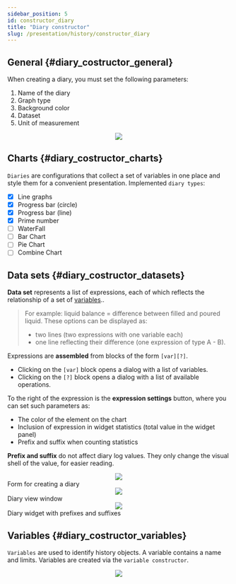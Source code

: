 ```yaml
---
sidebar_position: 5
id: constructor_diary
title: "Diary constructor"
slug: /presentation/history/constructor_diary
---
```


## General {#diary_costructor_general}

When creating a diary, you must set the following parameters:

1. Name of the diary
2. Graph type
3. Background color
4. Dataset
5. Unit of measurement

<div align="center"><img type="imgscreen" src="/wellness_doc/img/presentation/diary/diaryConstructor.png"/></div>

## Charts {#diary_costructor_charts}

`Diaries` are configurations that collect a set of variables in one place and style them for a convenient presentation. Implemented `diary types`:

- [x] Line graphs
- [x] Progress bar (circle)
- [x] Progress bar (line)
- [x] Prime number
- [ ] WaterFall
- [ ] Bar Chart
- [ ] Pie Chart
- [ ] Combine Chart

## Data sets {#diary_costructor_datasets}

**Data set** represents a list of expressions, each of which reflects the relationship of a set of [variables](/docs/presentation/history/constructor_diary)..

> For example: liquid balance = difference between filled and poured liquid.
> These options can be displayed as:
>
> - two lines (two expressions with one variable each)
> - one line reflecting their difference (one expression of type A - B).

Expressions are **assembled** from blocks of the form `[var][?]`.

- Clicking on the `[var]` block opens a dialog with a list of variables.
- Clicking on the `[?]` block opens a dialog with a list of available operations.

To the right of the expression is the **expression settings** button, where you can set such parameters as:

- The color of the element on the chart
- Inclusion of expression in widget statistics (total value in the widget panel)
- Prefix and suffix when counting statistics

**Prefix and suffix** do not affect diary log values. They only change the visual shell of the value, for easier reading.

<div align="center"><img type="imgscreen" src="/wellness_doc/img/presentation/diary/diaryConstructorWithPrefAndSuf.png"/></div>
Form for creating a diary

<div align="center"><img type="imgscreen" src="/wellness_doc/img/presentation/diary/diaryViewWithPrefAndSuf.png"/></div>
Diary view window

<div align="center"><img type="imgscreen" src="/wellness_doc/img/presentation/diary/diaryWidgetWithPrefAndSuf.png"/></div>
Diary widget with prefixes and suffixes

## Variables {#diary_costructor_variables}

`Variables` are used to identify history objects. A variable contains a name and limits. Variables are created via the `variable constructor`.

<div align="center"><img type="imgscreen" src="/wellness_doc/img/presentation/diary/variableConstructor.png"/></div>
